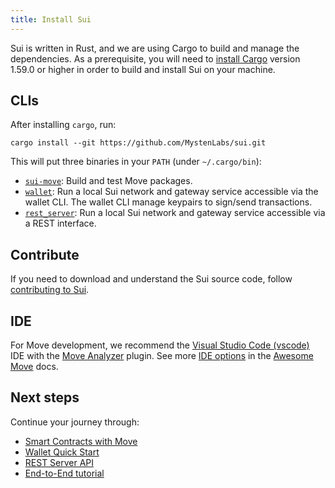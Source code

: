 ```yaml
---
title: Install Sui
---
```


Sui is written in Rust, and we are using Cargo to build and manage the
dependencies.  As a prerequisite, you will need to [install
Cargo](https://doc.rust-lang.org/cargo/getting-started/installation.html)
version 1.59.0 or higher in order to build and install Sui on your machine.

## CLIs

After installing `cargo`, run:

```shell
cargo install --git https://github.com/MystenLabs/sui.git
```

This will put three binaries in your `PATH` (under `~/.cargo/bin`):
* [`sui-move`](move.md): Build and test Move packages.
* [`wallet`](wallet.md): Run a local Sui network and gateway service accessible via the wallet CLI. The wallet CLI manage keypairs to sign/send transactions.
* [`rest_server`](rest-api.md): Run a local Sui network and gateway service accessible via a REST interface.

## Contribute

If you need to download and understand the Sui source code, follow [contributing to Sui](../contribute/index.md).

## IDE
For Move development, we recommend the [Visual Studio Code (vscode)](https://code.visualstudio.com/) IDE with the [Move Analyzer](https://marketplace.visualstudio.com/items?itemName=move.move-analyzer) plugin. See more [IDE options](https://github.com/MystenLabs/awesome-move#ides) in the [Awesome Move](https://github.com/MystenLabs/awesome-move) docs.

## Next steps

Continue your journey through:

* [Smart Contracts with Move](move.md)
* [Wallet Quick Start](wallet.md)
* [REST Server API](rest-api.md)
* [End-to-End tutorial](../explore/tutorials.md)
